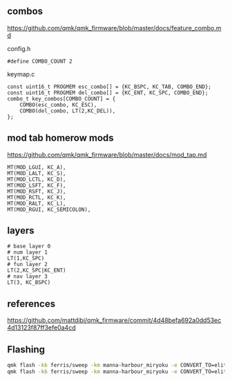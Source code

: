 ## combos

https://github.com/qmk/qmk_firmware/blob/master/docs/feature_combo.md

config.h
```
#define COMBO_COUNT 2
```
keymap.c
```
const uint16_t PROGMEM esc_combo[] = {KC_BSPC, KC_TAB, COMBO_END};
const uint16_t PROGMEM del_combo[] = {KC_ENT, KC_SPC, COMBO_END};
combo_t key_combos[COMBO_COUNT] = {
    COMBO(esc_combo, KC_ESC),
    COMBO(del_combo, LT(2,KC_DEL)),
};
```

## mod tab homerow mods

https://github.com/qmk/qmk_firmware/blob/master/docs/mod_tap.md

```
MT(MOD_LGUI, KC_A), 
MT(MOD_LALT, KC_S), 
MT(MOD_LCTL, KC_D), 
MT(MOD_LSFT, KC_F),
MT(MOD_RSFT, KC_J),
MT(MOD_RCTL, KC_K),
MT(MOD_RALT, KC_L), 
MT(MOD_RGUI, KC_SEMICOLON), 
```

## layers

```
# base layer 0
# num layer 1
LT(1,KC_SPC)
# fun layer 2
LT(2,KC_SPC|KC_ENT)
# nav layer 3
LT(3, KC_BSPC)
```

## references

https://github.com/mattdibi/qmk_firmware/commit/4d48befa692a0dd53ec4d13123f87ff3efe0a4cd

## Flashing

```bash
qmk flash -kb ferris/sweep -km manna-harbour_miryoku -e CONVERT_TO=elite_pi -bl uf2-split-left -j 20
qmk flash -kb ferris/sweep -km manna-harbour_miryoku -e CONVERT_TO=elite_pi -bl uf2-split-right -j 20
```
